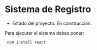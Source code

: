 <h1> Sistema de Registro </h1>

- Estado del proyecto: En construcción.

Para ejecutar el sistema debes poner:

``` npm install react```
